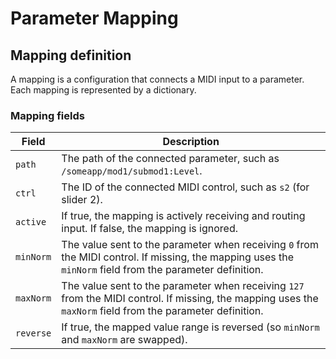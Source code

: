 # Parameter Mapping

## Mapping definition
A mapping is a configuration that connects a MIDI input to a parameter. Each mapping is
represented by a dictionary.

### Mapping fields
| Field | Description |
| ----- | ----------- |
| `path` | The path of the connected parameter, such as `/someapp/mod1/submod1:Level`.
| `ctrl` | The ID of the connected MIDI control, such as `s2` (for slider 2).
| `active` | If true, the mapping is actively receiving and routing input. If false, the mapping is ignored.
| `minNorm` | The value sent to the parameter when receiving `0` from the MIDI control. If missing, the mapping uses the `minNorm` field from the parameter definition.
| `maxNorm` | The value sent to the parameter when receiving `127` from the MIDI control. If missing, the mapping uses the `maxNorm` field from the parameter definition.
| `reverse` | If true, the mapped value range is reversed (so `minNorm` and `maxNorm` are swapped).
